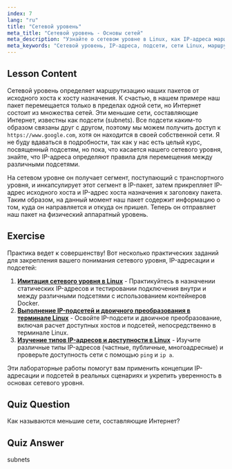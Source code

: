 ```yaml
---
index: 7
lang: "ru"
title: "Сетевой уровень"
meta_title: "Сетевой уровень - Основы сетей"
meta_description: "Узнайте о сетевом уровне в Linux, как IP-адреса маршрутизируют пакеты через подсети, и его роль в передаче данных. Начните свой путь в сетевых технологиях Linux!"
meta_keywords: "Сетевой уровень, IP-адреса, подсети, сети Linux, маршрутизация пакетов, для начинающих, учебник, руководство"
---
```


## Lesson Content

Сетевой уровень определяет маршрутизацию наших пакетов от исходного хоста к хосту назначения. К счастью, в нашем примере наш пакет перемещается только в пределах одной сети, но Интернет состоит из множества сетей. Эти меньшие сети, составляющие Интернет, известны как подсети (subnets). Все подсети каким-то образом связаны друг с другом, поэтому мы можем получить доступ к `https://www.google.com`, хотя он находится в своей собственной сети. Я не буду вдаваться в подробности, так как у нас есть целый курс, посвященный подсетям, но пока, что касается нашего сетевого уровня, знайте, что IP-адреса определяют правила для перемещения между различными подсетями.

На сетевом уровне он получает сегмент, поступающий с транспортного уровня, и инкапсулирует этот сегмент в IP-пакет, затем прикрепляет IP-адрес исходного хоста и IP-адрес хоста назначения к заголовку пакета. Таким образом, на данный момент наш пакет содержит информацию о том, куда он направляется и откуда он пришел. Теперь он отправляет наш пакет на физический аппаратный уровень.

## Exercise

Практика ведет к совершенству! Вот несколько практических заданий для закрепления вашего понимания сетевого уровня, IP-адресации и подсетей:

1. **[Имитация сетевого уровня в Linux](https://labex.io/ru/labs/linux-simulate-network-layer-connectivity-in-linux-592752)** - Практикуйтесь в назначении статических IP-адресов и тестировании подключения внутри и между различными подсетями с использованием контейнеров Docker.
2. **[Выполнение IP-подсетей и двоичного преобразования в терминале Linux](https://labex.io/ru/labs/linux-perform-ip-subnetting-and-binary-conversion-in-the-linux-terminal-592782)** - Освойте IP-подсети и двоичное преобразование, включая расчет доступных хостов и подсетей, непосредственно в терминале Linux.
3. **[Изучение типов IP-адресов и доступности в Linux](https://labex.io/ru/labs/linux-explore-ip-address-types-and-reachability-in-linux-592780)** - Изучите различные типы IP-адресов (частные, публичные, многоадресные) и проверьте доступность сети с помощью `ping` и `ip a`.

Эти лабораторные работы помогут вам применить концепции IP-адресации и подсетей в реальных сценариях и укрепить уверенность в основах сетевого уровня.

## Quiz Question

Как называются меньшие сети, составляющие Интернет?

## Quiz Answer

subnets
